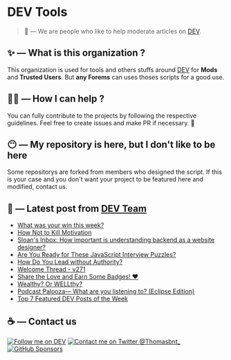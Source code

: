 # DEV Tools

> 🔧 — We are people who like to help moderate articles on [DEV](https://dev.to).

## ✨ — What is this organization ?

This organization is used for tools and others stuffs around [DEV](https://dev.to) for **Mods** and **Trusted Users**. But __any Forems__ can uses thoses scripts for a good use.


## 💪🏼 — How I can help ?

You can fully contribute to the projects by following the respective guidelines. Feel free to create issues and make PR if necessary. 🎉

## 😶 — My repository is here, but I don't like to be here

Some repositorys are forked from members who designed the script. If this is your case and you don't want your project to be featured here and modified, contact us.

## 📝 — Latest post from [DEV Team](https://dev.to/devteam)

<!-- BLOG-POST-LIST:START -->
- [What was your win this week?](https://dev.to/devteam/what-was-your-win-this-week-47f5)
- [How Not to Kill Motivation](https://dev.to/devteam/how-not-to-kill-motivation-k6i)
- [Sloan&#39;s Inbox: How important is understanding backend as a website designer?](https://dev.to/devteam/sloans-inbox-how-important-is-understanding-backend-as-a-website-designer-3l6h)
- [Are You Ready for These JavaScript Interview Puzzles?](https://dev.to/devteam/are-you-ready-for-these-javascript-interview-puzzles-25k8)
- [How Do You Lead without Authority?](https://dev.to/devteam/how-do-you-lead-without-authority-514a)
- [Welcome Thread - v271](https://dev.to/devteam/welcome-thread-v271-1e8o)
- [Share the Love and Earn Some Badges! ❤️](https://dev.to/devteam/share-the-love-and-earn-some-badges-55hf)
- [Wealthy? Or WELLthy?](https://dev.to/devteam/wealthy-or-wellthy-2h8)
- [Podcast Palooza— What are you listening to? &lpar;Eclipse Edition&rpar;](https://dev.to/devteam/podcast-palooza-what-are-you-listening-to-eclipse-edition-9ii)
- [Top 7 Featured DEV Posts of the Week](https://dev.to/devteam/top-7-featured-dev-posts-of-the-week-3h7c)
<!-- BLOG-POST-LIST:END -->


## ☕ — Contact us

[![Follow me on DEV](https://img.shields.io/badge/dev.to-%2308090A.svg?&style=for-the-badge&logo=dev.to&logoColor=white&alt=devto)](https://dev.to/thomasbnt)
[![Contact me on Twitter @Thomasbnt_](https://img.shields.io/badge/Contact%20me%20on%20Twitter-%231DA1F2.svg?&style=for-the-badge&logo=twitter&logoColor=white&alt=twitter)](https://twitter.com/messages/1142357270-1142357270?text=Hello,%20I%20contact%20you%20from%20devtotools%20&recipient_id=1142357270) [![GitHub Sponsors](https://img.shields.io/badge/Sponsor%20me-%23EA54AE.svg?&style=for-the-badge&logo=github-sponsors&logoColor=white)](https://github.com/sponsors/thomasbnt)


